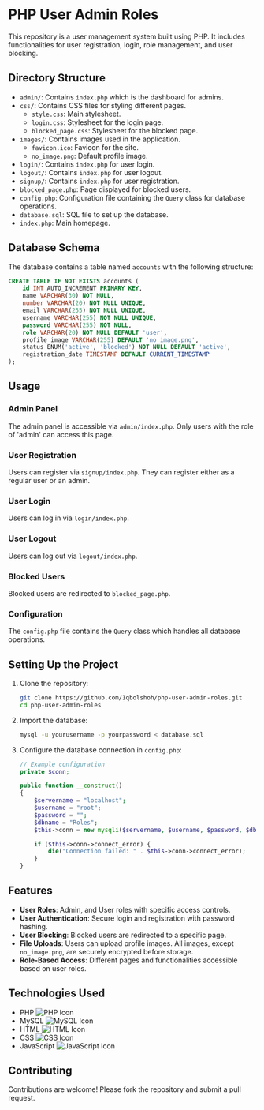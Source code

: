 # PHP User Admin Roles

This repository is a user management system built using PHP. It includes functionalities for user registration, login, role management, and user blocking.

## Directory Structure

- `admin/`: Contains `index.php` which is the dashboard for admins.
- `css/`: Contains CSS files for styling different pages.
  - `style.css`: Main stylesheet.
  - `login.css`: Stylesheet for the login page.
  - `blocked_page.css`: Stylesheet for the blocked page.
- `images/`: Contains images used in the application.
  - `favicon.ico`: Favicon for the site.
  - `no_image.png`: Default profile image.
- `login/`: Contains `index.php` for user login.
- `logout/`: Contains `index.php` for user logout.
- `signup/`: Contains `index.php` for user registration.
- `blocked_page.php`: Page displayed for blocked users.
- `config.php`: Configuration file containing the `Query` class for database operations.
- `database.sql`: SQL file to set up the database.
- `index.php`: Main homepage.

## Database Schema

The database contains a table named `accounts` with the following structure:

```sql
CREATE TABLE IF NOT EXISTS accounts (
    id INT AUTO_INCREMENT PRIMARY KEY,
    name VARCHAR(30) NOT NULL,
    number VARCHAR(20) NOT NULL UNIQUE,
    email VARCHAR(255) NOT NULL UNIQUE,
    username VARCHAR(255) NOT NULL UNIQUE,
    password VARCHAR(255) NOT NULL,
    role VARCHAR(20) NOT NULL DEFAULT 'user',
    profile_image VARCHAR(255) DEFAULT 'no_image.png',
    status ENUM('active', 'blocked') NOT NULL DEFAULT 'active',
    registration_date TIMESTAMP DEFAULT CURRENT_TIMESTAMP
);
```

## Usage

### Admin Panel

The admin panel is accessible via `admin/index.php`. Only users with the role of 'admin' can access this page.

### User Registration

Users can register via `signup/index.php`. They can register either as a regular user or an admin.

### User Login

Users can log in via `login/index.php`.

### User Logout

Users can log out via `logout/index.php`.

### Blocked Users

Blocked users are redirected to `blocked_page.php`.

### Configuration

The `config.php` file contains the `Query` class which handles all database operations.

## Setting Up the Project

1. Clone the repository:
   ```bash
   git clone https://github.com/Iqbolshoh/php-user-admin-roles.git
   cd php-user-admin-roles
   ```

2. Import the database:
   ```bash
   mysql -u yourusername -p yourpassword < database.sql
   ```

3. Configure the database connection in `config.php`:
   ```php
   // Example configuration
   private $conn;

   public function __construct()
   {
       $servername = "localhost";
       $username = "root";
       $password = "";
       $dbname = "Roles";
       $this->conn = new mysqli($servername, $username, $password, $dbname);

       if ($this->conn->connect_error) {
           die("Connection failed: " . $this->conn->connect_error);
       }
   }
   ```

## Features

- **User Roles**: Admin, and User roles with specific access controls.
- **User Authentication**: Secure login and registration with password hashing.
- **User Blocking**: Blocked users are redirected to a specific page.
- **File Uploads**: Users can upload profile images. All images, except `no_image.png`, are securely encrypted before storage.
- **Role-Based Access**: Different pages and functionalities accessible based on user roles.

## Technologies Used

- PHP ![PHP Icon](https://img.icons8.com/color/48/000000/php.png)
- MySQL ![MySQL Icon](https://img.icons8.com/color/48/000000/mysql-logo.png)
- HTML ![HTML Icon](https://img.icons8.com/color/48/000000/html-5.png)
- CSS ![CSS Icon](https://img.icons8.com/color/48/000000/css3.png)
- JavaScript ![JavaScript Icon](https://img.icons8.com/color/48/000000/javascript.png)

## Contributing

Contributions are welcome! Please fork the repository and submit a pull request.
